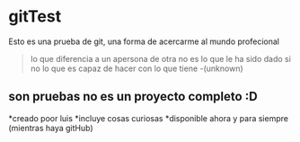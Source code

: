 # gitTest
Esto es una prueba de git, una forma de acercarme al mundo profecional
>lo que diferencia a un apersona de otra no es lo que le ha sido dado si no lo que es capaz de hacer con lo que tiene
>-(unknown)

## son pruebas no es un proyecto completo :D

*creado poor luis
*incluye cosas curiosas
*disponible ahora y para siempre (mientras haya gitHub)
